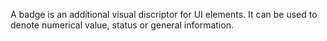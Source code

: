 A badge is an additional visual discriptor for UI elements. It can be used to denote numerical value, status or general information.
